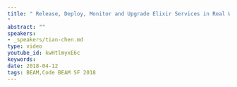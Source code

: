 ```yaml
---
title: " Release, Deploy, Monitor and Upgrade Elixir Services in Real World - Code BEAM SF 2018
"
abstract: ""
speakers:
- _speakers/tian-chen.md
type: video
youtube_id: kwHtlmyxE6c
keywords: 
date: 2018-04-12
tags: BEAM,Code BEAM SF 2018
---
```

